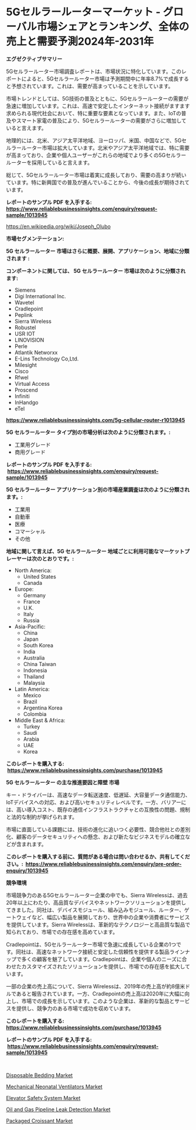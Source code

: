 <p><h1>5Gセルラールーターマーケット - グローバル市場シェアとランキング、全体の売上と需要予測2024年-2031年</h1></p><p><strong>エグゼクティブサマリー</strong></p>
<p><p>5Gセルラールーター市場調査レポートは、市場状況に特化しています。このレポートによると、5Gセルラールーター市場は予測期間中に年率8.7%で成長すると予想されています。これは、需要が高まっていることを示しています。 </p><p>市場トレンドとしては、5G技術の普及とともに、5Gセルラールーターの需要が急速に増加しています。これは、高速で安定したインターネット接続がますます求められる現代社会において、特に重要な要素となっています。また、IoTの普及やスマート家電の普及により、5Gセルラールーターの需要がさらに増加していると言えます。</p><p>地理的には、北米、アジア太平洋地域、ヨーロッパ、米国、中国などで、5Gセルラールーター市場は拡大しています。北米やアジア太平洋地域では、特に需要が高まっており、企業や個人ユーザーがこれらの地域でより多くの5Gセルラールーターを採用していると言えます。</p><p>総じて、5Gセルラールーター市場は着実に成長しており、需要の高まりが続いています。特に新興国での普及が進んでいることから、今後の成長が期待されています。</p></p>
<p><strong>レポートのサンプル PDF を入手する: <a href="https://www.reliablebusinessinsights.com/enquiry/request-sample/1013945">https://www.reliablebusinessinsights.com/enquiry/request-sample/1013945</a></strong></p>
<p><a href="https://en.wikipedia.org/wiki/Joseph_Olubo">https://en.wikipedia.org/wiki/Joseph_Olubo</a></p>
<p><strong>市場セグメンテーション:</strong></p>
<p><strong> 5G セルラールーター 市場はさらに概要、展開、アプリケーション、地域に分類されます :</strong></p>
<p><strong>コンポーネントに関しては、 5G セルラールーター 市場は次のように分類されます: &nbsp;</strong></p>
<p><ul><li>Siemens</li><li>Digi International Inc.</li><li>Wavetel</li><li>Cradlepoint</li><li>Peplink</li><li>Sierra Wireless</li><li>Robustel</li><li>USR IOT</li><li>LINOVISION</li><li>Perle</li><li>Atlantik Networxx</li><li>E-Lins Technology Co,Ltd.</li><li>Milesight</li><li>Cisco</li><li>Rfwel</li><li>Virtual Access</li><li>Proscend</li><li>Infiniti</li><li>InHandgo</li><li>eTel</li></ul></p>
<p><strong><a href="https://www.reliablebusinessinsights.com/5g-cellular-router-r1013945">https://www.reliablebusinessinsights.com/5g-cellular-router-r1013945</a></strong></p>
<p><strong> 5G セルラールーター タイプ別の市場分析は次のように分類されます。:</strong></p>
<p><ul><li>工業用グレード</li><li>商用グレード</li></ul></p>
<p><strong>レポートのサンプル PDF を入手する: &nbsp;<a href="https://www.reliablebusinessinsights.com/enquiry/request-sample/1013945">https://www.reliablebusinessinsights.com/enquiry/request-sample/1013945</a></strong></p>
<p><strong> 5G セルラールーター アプリケーション別の市場産業調査は次のように分類されます。:</strong></p>
<p><ul><li>工業用</li><li>自動車</li><li>医療</li><li>コマーシャル</li><li>その他</li></ul></p>
<p><strong>地域に関して言えば、5G セルラールーター 地域ごとに利用可能なマーケットプレーヤーは次のとおりです。:</strong></p>
<p><ul>
    <li>
        North America:
        <ul>
            <li>United States</li>
            <li>Canada</li>
        </ul>
    </li>
    <li>
        Europe:
        <ul>
            <li>Germany</li>
            <li>France</li>
            <li>U.K.</li>
            <li>Italy</li>
            <li>Russia</li>
        </ul>
    </li>
    <li>
        Asia-Pacific:
        <ul>
            <li>China</li>
            <li>Japan</li>
            <li>South Korea</li>
            <li>India</li>
            <li>Australia</li>
            <li>China Taiwan</li>
            <li>Indonesia</li>
            <li>Thailand</li>
            <li>Malaysia</li>
        </ul>
    </li>
    <li>
        Latin America:
        <ul>
            <li>Mexico</li>
            <li>Brazil</li>
            <li>Argentina Korea</li>
            <li>Colombia</li>
        </ul>
    </li>
    <li>
        Middle East & Africa:
        <ul>
            <li>Turkey</li>
            <li>Saudi</li>
            <li>Arabia</li>
            <li>UAE</li>
            <li>Korea</li>
        </ul>
    </li>
    </ul></p>
<p><strong>このレポートを購入する: &nbsp;<a href="https://www.reliablebusinessinsights.com/purchase/1013945">https://www.reliablebusinessinsights.com/purchase/1013945</a></strong></p>
<p><strong>5G セルラールーター の主な推進要因と障壁 市場</strong></p>
<p><p>キー・ドライバーは、高速なデータ転送速度、低遅延、大容量データ通信能力、IoTデバイスへの対応、および高いセキュリティレベルです。一方、バリアーには、高い導入コスト、既存の通信インフラストラクチャとの互換性の問題、規制と法的な制約が挙げられます。</p><p>市場に直面している課題には、技術の進化に追いつく必要性、競合他社との差別化、顧客のデータセキュリティへの懸念、および新たなビジネスモデルの確立などが含まれます。</p></p>
<p><strong>このレポートを購入する前に、質問がある場合は問い合わせるか、共有してください。:&nbsp; <a href="https://www.reliablebusinessinsights.com/enquiry/pre-order-enquiry/1013945">https://www.reliablebusinessinsights.com/enquiry/pre-order-enquiry/1013945</a></strong></p>
<p><strong>競争環境</strong></p>
<p><p>市場競争力のある5Gセルラールーター企業の中でも、Sierra Wirelessは、過去20年以上にわたり、高品質なデバイスやネットワークソリューションを提供してきました。同社は、デバイスモジュール、組み込みモジュール、ルーター、ゲートウェイなど、幅広い製品を展開しており、世界中の企業や消費者にサービスを提供しています。Sierra Wirelessは、革新的なテクノロジーと高品質な製品で知られており、市場での存在感を高めています。</p><p>Cradlepointは、5Gセルラールーター市場で急速に成長している企業の1つです。同社は、高速なネットワーク接続と安定した信頼性を提供する製品ラインナップで多くの顧客を魅了しています。Cradlepointは、企業や個人のニーズに合わせたカスタマイズされたソリューションを提供し、市場での存在感を拡大しています。</p><p>一部の企業の売上高について、Sierra Wirelessは、2019年の売上高が約8億米ドルであると報告されています。一方、Cradlepointの売上高は2020年に大幅に向上し、市場での成長を示しています。このような企業は、革新的な製品とサービスを提供し、競争力のある市場で成功を収めています。</p></p>
<p><strong>このレポートを購入する: &nbsp; <a href="https://www.reliablebusinessinsights.com/purchase/1013945">https://www.reliablebusinessinsights.com/purchase/1013945</a></strong></p>
<p><strong>レポートのサンプル PDF を入手する: &nbsp;<a href="https://www.reliablebusinessinsights.com/enquiry/request-sample/1013945">https://www.reliablebusinessinsights.com/enquiry/request-sample/1013945</a></strong><strong></strong></p>
<p>&nbsp;</p>
<p><p><a href="https://www.linkedin.com/pulse/global-disposable-bedding-market-trends-insights-growth-opportunities-kskle?trackingId=bV1%2FGFbmxr%2Fv6CsyqjjmBA%3D%3D">Disposable Bedding Market</a></p><p><a href="https://www.linkedin.com/pulse/global-mechanical-neonatal-ventilators-market-product-type-application-ruuff?trackingId=Bo%2B%2BjSnfgR6M6n48KIE%2Frw%3D%3D">Mechanical Neonatal Ventilators Market</a></p><p><a href="https://issuu.com/reportprime-2/docs/elevator-safety-system-market-size-2030.pptx">Elevator Safety System Market</a></p><p><a href="https://issuu.com/reportprime-2/docs/oil-and-gas-pipeline-leak-detection-market-size-20">Oil and Gas Pipeline Leak Detection Market</a></p><p><a href="https://github.com/marthawweekle/Market-Research-Report-List-2/blob/main/packaged-croissant-market.md">Packaged Croissant Market</a></p></p>